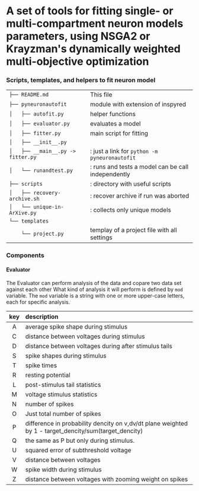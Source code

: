 # A set of tools for fitting single- or multi-compartment neuron models parameters, using NSGA2 or Krayzman's dynamically weighted multi-objective optimization


### Scripts, templates, and helpers to fit neuron model

|                                    |                 |
|:--------------------------------- |:----------------|
|`├── README.md`                      | This file        |
|`├── pyneuronautofit`                | module with extension of inspyred |
|`│   ├── autofit.py`                  | helper functions |
|`│   ├── evaluator.py`                 | evaluates a model
|`│   ├── fitter.py`                    | main script for fitting|
|`│   ├── __init__.py`                   |            |
|`│   ├── __main__.py -> fitter.py`     |: just a link for `python -m pyneuronautofit` |
|`│   └── runandtest.py`                |:  runs and tests a model can be call independently |
|`├── scripts`                        |:  directory with useful scripts |
|`│   ├── recovery-archive.sh`          |:  recover archive if run was aborted |
|`│   └── unique-in-ArXive.py`          |: collects only unique models |
|`└── templates`                       |  |
|`    └── project.py`                  | templay of a project file with all settings |

### Components

#### Evaluator
The Evaluator can perform analysis of the data and copare two data set against each other
What kind of analysis it will perform is defined by `mod` variable.
The `mod` variable is a string with one or more upper-case letters, each for specific analysis.

|key| description |
|:-:|:------------|
| A| average spike shape during stimulus            | 
| C| distance between voltages during stimulus| 
| D| distance between voltages during after stimulus tails| 
| S| spike shapes during stimulus| 
| T| spike times| 
| R| resting potential| 
| L| post-stimulus tail statistics| 
| M| voltage stimulus statistics| 
| N| number of spikes| 
| O| Just total number of spikes| 
| P| difference in probability dencity on v,dv/dt plane weighted by 1 - target_dencity/sum(target_dencity)| 
| Q| the same as P but only during stimulus.  | 
| U| squared error of subthreshold voltage| 
| V| distance between voltages| 
| W| spike width during stimulus| 
| Z| distance between voltages with zooming weight on spikes| 


